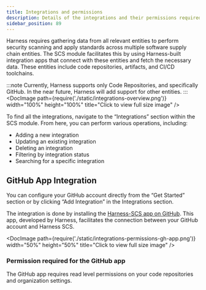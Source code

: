 ```yaml
---
title: Integrations and permissions
description: Details of the integrations and their permissions required
sidebar_position: 89
---
```


Harness requires gathering data from all relevant entities to perform security scanning and apply standards across multiple software supply chain entities. The SCS module facilitates this by using Harness-built integration apps that connect with these entities and fetch the necessary data. These entities include code repositories, artifacts, and CI/CD toolchains. 

:::note
Currently, Harness supports only Code Repositories, and specifically GitHub. In the near future, Harness will add support for other entities.
:::
<DocImage path={require('./static/integrations-overview.png')} width="100%" height="100%" title="Click to view full size image" />

To find all the integrations, navigate to the “Integrations” section within the SCS module. From here, you can perform various operations, including:



* Adding a new integration
* Updating an existing integration
* Deleting an integration
* Filtering by integration status
* Searching for a specific integration


## GitHub App Integration

You can configure your GitHub account directly from the “Get Started” section or by clicking “Add Integration” in the Integrations section.

The integration is done by installing the [Harness-SCS app on GitHub](https://github.com/apps/harness-ssca). This app, developed by Harness, facilitates the connection between your GitHub account and Harness SCS.
    

<DocImage path={require('./static/integrations-permissions-gh-app.png')} width="50%" height="50%" title="Click to view full size image" />


### Permission required for the GitHub app

The GitHub app requires read level permissions on your code repositories and organization settings.

